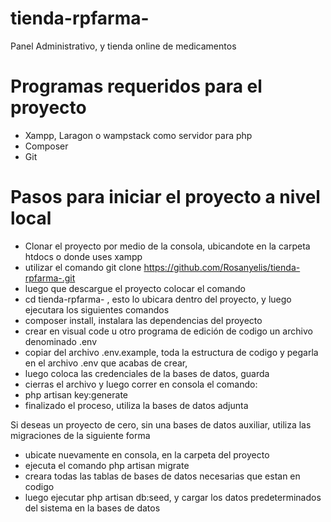 # tienda-rpfarma-
Panel Administrativo, y tienda online de medicamentos

# Programas requeridos para el proyecto
- Xampp, Laragon o wampstack como servidor para php
- Composer
- Git

# Pasos para iniciar el proyecto a nivel local
- Clonar el proyecto por medio de la consola, ubicandote en la carpeta htdocs o donde uses xampp
- utilizar el comando git clone https://github.com/Rosanyelis/tienda-rpfarma-.git
- luego que descargue el proyecto colocar el comando
- cd tienda-rpfarma- , esto lo ubicara dentro del proyecto, y luego ejecutara los siguientes comandos
- composer install, instalara las dependencias del proyecto
- crear en visual code u otro programa de edición de codigo un archivo denominado .env
- copiar del archivo .env.example, toda la estructura de codigo y pegarla en el archivo .env que acabas de crear,
- luego coloca las credenciales de la bases de datos, guarda 
- cierras el archivo y luego correr en consola el comando:
- php artisan key:generate
- finalizado el proceso, utiliza la bases de datos adjunta


Si deseas un proyecto de cero, sin una bases de datos auxiliar, utiliza las migraciones de la siguiente forma
- ubicate nuevamente en consola, en la carpeta del proyecto
- ejecuta el comando php artisan migrate
- creara todas las tablas de bases de datos necesarias que estan en codigo
- luego ejecutar php artisan db:seed, y cargar los datos predeterminados del sistema en la bases de datos
